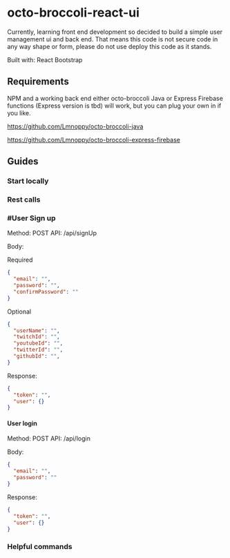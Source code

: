 # octo-broccoli-react-ui
Currently, learning front end development so decided to build a simple user management ui and back end. That means this code is not secure 
code in any way shape or form, please do not use deploy this code as it stands. 

Built with:
React
Bootstrap

## Requirements
NPM and a working back end either octo-broccoli Java or Express Firebase functions (Express version is tbd) will work, but you can plug your own in if you like.

https://github.com/Lmnoppy/octo-broccoli-java

https://github.com/Lmnoppy/octo-broccoli-express-firebase

## Guides

### Start locally 

### Rest calls

### #User Sign up
Method: POST
API: /api/signUp

Body:

Required
```json
{
  "email": "",
  "password": "",
  "confirmPassword": ""
}
```

Optional
```json
{
  "userName": "",
  "twitchId": "",
  "youtubeId": "",
  "twitterId": "",
  "githubId": "",
}
```

Response:

```json
{
  "token": "",
  "user": {}
}
```

#### User login
Method: POST
API: /api/login

Body:

```json
{
  "email": "", 
  "password": ""
}
```

Response:

```json
{
  "token": "",
  "user": {}
}
```

### Helpful commands 
